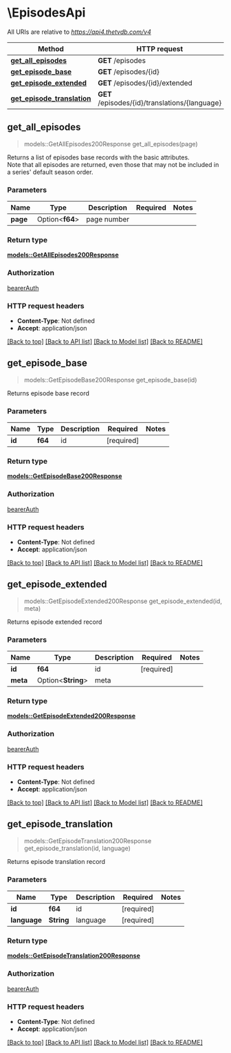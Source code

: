 # \EpisodesApi

All URIs are relative to *https://api4.thetvdb.com/v4*

Method | HTTP request | Description
------------- | ------------- | -------------
[**get_all_episodes**](EpisodesApi.md#get_all_episodes) | **GET** /episodes | 
[**get_episode_base**](EpisodesApi.md#get_episode_base) | **GET** /episodes/{id} | 
[**get_episode_extended**](EpisodesApi.md#get_episode_extended) | **GET** /episodes/{id}/extended | 
[**get_episode_translation**](EpisodesApi.md#get_episode_translation) | **GET** /episodes/{id}/translations/{language} | 



## get_all_episodes

> models::GetAllEpisodes200Response get_all_episodes(page)


Returns a list of episodes base records with the basic attributes.<br> Note that all episodes are returned, even those that may not be included in a series' default season order.

### Parameters


Name | Type | Description  | Required | Notes
------------- | ------------- | ------------- | ------------- | -------------
**page** | Option<**f64**> | page number |  |

### Return type

[**models::GetAllEpisodes200Response**](getAllEpisodes_200_response.md)

### Authorization

[bearerAuth](../README.md#bearerAuth)

### HTTP request headers

- **Content-Type**: Not defined
- **Accept**: application/json

[[Back to top]](#) [[Back to API list]](../README.md#documentation-for-api-endpoints) [[Back to Model list]](../README.md#documentation-for-models) [[Back to README]](../README.md)


## get_episode_base

> models::GetEpisodeBase200Response get_episode_base(id)


Returns episode base record

### Parameters


Name | Type | Description  | Required | Notes
------------- | ------------- | ------------- | ------------- | -------------
**id** | **f64** | id | [required] |

### Return type

[**models::GetEpisodeBase200Response**](getEpisodeBase_200_response.md)

### Authorization

[bearerAuth](../README.md#bearerAuth)

### HTTP request headers

- **Content-Type**: Not defined
- **Accept**: application/json

[[Back to top]](#) [[Back to API list]](../README.md#documentation-for-api-endpoints) [[Back to Model list]](../README.md#documentation-for-models) [[Back to README]](../README.md)


## get_episode_extended

> models::GetEpisodeExtended200Response get_episode_extended(id, meta)


Returns episode extended record

### Parameters


Name | Type | Description  | Required | Notes
------------- | ------------- | ------------- | ------------- | -------------
**id** | **f64** | id | [required] |
**meta** | Option<**String**> | meta |  |

### Return type

[**models::GetEpisodeExtended200Response**](getEpisodeExtended_200_response.md)

### Authorization

[bearerAuth](../README.md#bearerAuth)

### HTTP request headers

- **Content-Type**: Not defined
- **Accept**: application/json

[[Back to top]](#) [[Back to API list]](../README.md#documentation-for-api-endpoints) [[Back to Model list]](../README.md#documentation-for-models) [[Back to README]](../README.md)


## get_episode_translation

> models::GetEpisodeTranslation200Response get_episode_translation(id, language)


Returns episode translation record

### Parameters


Name | Type | Description  | Required | Notes
------------- | ------------- | ------------- | ------------- | -------------
**id** | **f64** | id | [required] |
**language** | **String** | language | [required] |

### Return type

[**models::GetEpisodeTranslation200Response**](getEpisodeTranslation_200_response.md)

### Authorization

[bearerAuth](../README.md#bearerAuth)

### HTTP request headers

- **Content-Type**: Not defined
- **Accept**: application/json

[[Back to top]](#) [[Back to API list]](../README.md#documentation-for-api-endpoints) [[Back to Model list]](../README.md#documentation-for-models) [[Back to README]](../README.md)

